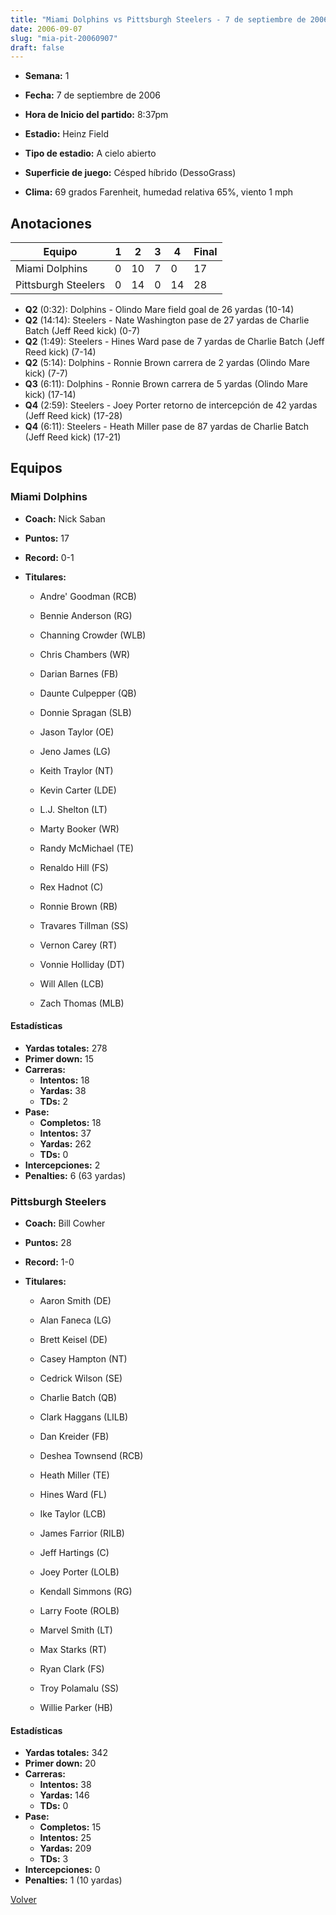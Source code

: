 ```yaml
---
title: "Miami Dolphins vs Pittsburgh Steelers - 7 de septiembre de 2006"
date: 2006-09-07
slug: "mia-pit-20060907"
draft: false
---
```


* **Semana:** 1
* **Fecha:** 7 de septiembre de 2006

* **Hora de Inicio del partido:** 8:37pm
* **Estadio:** Heinz Field
* **Tipo de estadio:** A cielo abierto
* **Superficie de juego:** Césped híbrido (DessoGrass)
* **Clima:** 69 grados Farenheit, humedad relativa 65%, viento 1 mph





## Anotaciones
| Equipo | 1 | 2 | 3 | 4 | Final |
|--------|---|---|---|---|-------|
| Miami Dolphins  | 0 | 10 | 7 | 0  | 17 |
| Pittsburgh Steelers  | 0 | 14 | 0 | 14  | 28 |
* **Q2** (0:32): Dolphins - Olindo Mare field goal de 26 yardas (10-14)
* **Q2** (14:14): Steelers - Nate Washington pase de 27 yardas de Charlie Batch (Jeff Reed kick) (0-7)
* **Q2** (1:49): Steelers - Hines Ward pase de 7 yardas de Charlie Batch (Jeff Reed kick) (7-14)
* **Q2** (5:14): Dolphins - Ronnie Brown carrera de 2 yardas (Olindo Mare kick) (7-7)
* **Q3** (6:11): Dolphins - Ronnie Brown carrera de 5 yardas (Olindo Mare kick) (17-14)
* **Q4** (2:59): Steelers - Joey Porter retorno de intercepción de 42 yardas (Jeff Reed kick) (17-28)
* **Q4** (6:11): Steelers - Heath Miller pase de 87 yardas de Charlie Batch (Jeff Reed kick) (17-21)


## Equipos


### Miami Dolphins
* **Coach:** Nick Saban
* **Puntos:** 17
* **Record:** 0-1
* **Titulares:** 

  * Andre' Goodman (RCB) 

  * Bennie Anderson (RG) 

  * Channing Crowder (WLB) 

  * Chris Chambers (WR) 

  * Darian Barnes (FB) 

  * Daunte Culpepper (QB) 

  * Donnie Spragan (SLB) 

  * Jason Taylor (OE) 

  * Jeno James (LG) 

  * Keith Traylor (NT) 

  * Kevin Carter (LDE) 

  * L.J. Shelton (LT) 

  * Marty Booker (WR) 

  * Randy McMichael (TE) 

  * Renaldo Hill (FS) 

  * Rex Hadnot (C) 

  * Ronnie Brown (RB) 

  * Travares Tillman (SS) 

  * Vernon Carey (RT) 

  * Vonnie Holliday (DT) 

  * Will Allen (LCB) 

  * Zach Thomas (MLB) 

#### Estadísticas
* **Yardas totales:** 278
* **Primer down:** 15
* **Carreras:**
  * **Intentos:** 18
  * **Yardas:** 38
  * **TDs:** 2
* **Pase:**
  * **Completos:** 18
  * **Intentos:** 37
  * **Yardas:** 262
  * **TDs:** 0
* **Intercepciones:** 2
* **Penalties:** 6 (63 yardas)

### Pittsburgh Steelers
* **Coach:** Bill Cowher
* **Puntos:** 28
* **Record:** 1-0
* **Titulares:** 

  * Aaron Smith (DE) 

  * Alan Faneca (LG) 

  * Brett Keisel (DE) 

  * Casey Hampton (NT) 

  * Cedrick Wilson (SE) 

  * Charlie Batch (QB) 

  * Clark Haggans (LILB) 

  * Dan Kreider (FB) 

  * Deshea Townsend (RCB) 

  * Heath Miller (TE) 

  * Hines Ward (FL) 

  * Ike Taylor (LCB) 

  * James Farrior (RILB) 

  * Jeff Hartings (C) 

  * Joey Porter (LOLB) 

  * Kendall Simmons (RG) 

  * Larry Foote (ROLB) 

  * Marvel Smith (LT) 

  * Max Starks (RT) 

  * Ryan Clark (FS) 

  * Troy Polamalu (SS) 

  * Willie Parker (HB) 

#### Estadísticas
* **Yardas totales:** 342
* **Primer down:** 20
* **Carreras:**
  * **Intentos:** 38
  * **Yardas:** 146
  * **TDs:** 0
* **Pase:**
  * **Completos:** 15
  * **Intentos:** 25
  * **Yardas:** 209
  * **TDs:** 3
* **Intercepciones:** 0
* **Penalties:** 1 (10 yardas)


[Volver](/historia/2006)
